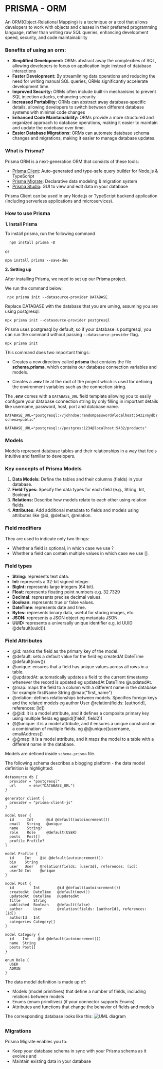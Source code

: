 # PRISMA - ORM
An ORM(Object-Relational Mapping) is a technique or a tool that allows developers to work with objects and classes in their preferred programming language, rather than writing raw SQL queries, enhancing development speed, security, and code maintainability

### Benefits of using an orm:
- **Simplified Development:**
ORMs abstract away the complexities of SQL, allowing developers to focus on application logic instead of database interactions
- **Faster Development:**
By streamlining data operations and reducing the need for writing manual SQL queries, ORMs significantly accelerate development time.
- **Improved Security:**
ORMs often include built-in mechanisms to prevent SQL injection attacks, enhancing security
- **Increased Portability:**
ORMs can abstract away database-specific details, allowing developers to switch between different database systems with minimal code changes
- **Enhanced Code Maintainability:**
ORMs provide a more structured and organized approach to database operations, making it easier to maintain and update the codebase over time.
- **Easier Database Migrations:**
ORMs can automate database schema changes and migrations, making it easier to manage database updates.

### What is Prisma?
Prisma ORM is a next-generation ORM that consists of these tools:

- [Prisma Client](https://www.prisma.io/docs/orm/prisma-client): Auto-generated and type-safe query builder for Node.js & TypeScript
- [Prisma Migrate](https://www.prisma.io/docs/orm/prisma-migrate): Declarative data modeling & migration system
- [Prisma Studio](https://github.com/prisma/studio): GUI to view and edit data in your database

Prisma Client can be used in any Node.js or TypeScript backend application (including serverless applications and microservices).

### How to use Prisma
**1. Install Prisma**

  To install prisma, run the following command
```
  npm install prisma -D
```
or
```
npm install prisma --save-dev
```
**2. Setting up**

After installing Prisma, we need to set up our Prisma project.

We run the command below:
```
 npx prisma init --datasource-provider DATABASE
```
Replace DATABASE with the database that you are uming, assuming you are using postgresql:
```
npx prisma init --datasource-provider postgresql
```
Prisma uses postgresql by default, so if your database is postgresql, you can run the command without passing ```--datasource-provider``` flag.
```
npx prisma init
```
This command does two important things:

- Creates a new directory called **prisma** that contains the file **schema.prisma**, which contains our database connection variables and models.

- Creates a **.env** file at the root of the project which is used for defining the environment variables such as the connection string.

The **.env** comes with a ```DATABASE_URL``` field template allowing you to easily configure your database connection string by only filling in important details like username, password, host, port and database name.
```
DATABASE_URL="postgresql://johndoe:randompassword@localhost:5432/mydb?schema=public"
```

```
DATABASE_URL="postgresql://postgres:1234@localhost:5432/products"
```

### Models

Models represent database tables and their relationships in a way that feels intuitive and familiar to developers.

### Key concepts of Prisma Models﻿
1. **Data Models:** Define the tables and their columns (fields) in your database.
2. **Field Types:** Specify the data types for each field (e.g., String, Int, Boolean).
3. **Relations:** Describe how models relate to each other using relation fields.
4. **Attributes:** Add additional metadata to fields and models using attributes like @id, @default, @relation.

### Field modifiers﻿
They are used to indicate only two things:
- Whether a field is optional, in which case we use ?
- Whether a field can contain multiple values in which case we use [].
### Field types﻿
- **String:** represents text data.
- **Int:** represents a 32-bit signed integer.
- **BigInt:** represents large integers (64 bit).
- **Float:** represents floating point numbers e.g. 32.7329
- **Decimal:** represents precise decimal values.
- **Boolean:** represents true or false values.
- **DateTime:** represents date and time.
- **Bytes:** represents binary data, useful for storing images, etc.
- **JSON:** represents a JSON object eg metadata JSON.
- **UUID:** represents a universally unique identifier e.g. id UUID @default(uuid()).
### Field Attributes﻿
- @id: marks the field as the primary key of the model.
- @default: sets a default value for the field eg createdAt DateTime @default(now())
- @unique: ensures that a field has unique values across all rows in a table.
- @updatedAt: automatically updates a field to the current timestamp whenever the record is updated eg updatedAt DateTime @updatedAt.
- @map: maps the field to a column with a different name in the database for example firstName String @map("first_name")
- @relation: defines relationships between models. Specifies foreign keys and the related models eg author User @relation(fields: [authorId], references: [id])
- @@id: it is a model attribute, and it defines a composite primary key using multiple fields eg @@id([field1, field2])
- @@unique: it is a model attribute, and it ensures a unique constraint on a combination of multiple fields. eg @@unique([username, emailAddress])
- @@map: it is a model attribute, and it maps the model to a table with a different name in the database.

Models are defined inside ```schema.prisma``` file. 

The following schema describes a blogging platform - the data model definition is highlighted:
```
datasource db {
  provider = "postgresql"
  url      = env("DATABASE_URL")
}

generator client {
  provider = "prisma-client-js"
}

model User {
  id      Int      @id @default(autoincrement())
  email   String   @unique
  name    String?
  role    Role     @default(USER)
  posts   Post[]
  profile Profile?
}

model Profile {
  id     Int    @id @default(autoincrement())
  bio    String
  user   User   @relation(fields: [userId], references: [id])
  userId Int    @unique
}

model Post {
  id         Int        @id @default(autoincrement())
  createdAt  DateTime   @default(now())
  updatedAt  DateTime   @updatedAt
  title      String
  published  Boolean    @default(false)
  author     User       @relation(fields: [authorId], references: [id])
  authorId   Int
  categories Category[]
}

model Category {
  id    Int    @id @default(autoincrement())
  name  String
  posts Post[]
}

enum Role {
  USER
  ADMIN
}
```

The data model definition is made up of:

- Models (model primitives) that define a number of fields, including relations between models
- Enums (enum primitives) (if your connector supports Enums)
- Attributes and functions that change the behavior of fields and models

The corresponding database looks like this:
![UML diagram](assets/blogging-platform.png) 
## 
### Migrations
Prisma Migrate enables you to:
- Keep your database schema in sync with your Prisma schema as it evolves and
- Maintain existing data in your database


